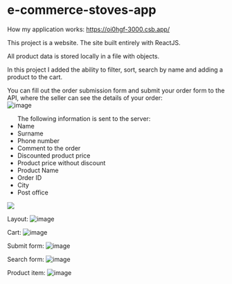 # e-commerce-stoves-app

How my application works: https://oi0hgf-3000.csb.app/

This project is a website. The site built entirely with ReactJS.

All product data is stored locally in a file with objects.

In this project I added the ability to filter, sort, search by name and adding a product to the cart.

You can fill out the order submission form and submit your order form to the API, where the seller can see the details of your order:</br>
![image](https://user-images.githubusercontent.com/53310985/226144556-d03c5135-148e-4466-9081-730fcb0fa612.png)</br>
<ul>The following information is sent to the server:
  <li>Name</li>
  <li>Surname</li>
  <li>Phone number</li>
  <li>Comment to the order</li>
  <li>Discounted product price</li>
  <li>Product price without discount</li>
  <li>Product Name</li>
  <li>Order ID</li>
  <li>City</li>
  <li>Post office</li>
</ul>
<img src = 'https://user-images.githubusercontent.com/53310985/226145088-21cd2198-1ca0-4abe-9669-80f285fda4dd.png'/>

Layout:
![image](https://user-images.githubusercontent.com/53310985/226171945-a197b412-db39-4aaa-b4c9-908ad4835b28.png)

Cart:
![image](https://user-images.githubusercontent.com/53310985/226172141-959bee4d-3cd9-49e2-8e22-cb9fb1d17263.png)

Submit form:
![image](https://user-images.githubusercontent.com/53310985/226172200-ecc775c6-889d-4a4d-b7ac-1cd247950634.png)


Search form:
![image](https://user-images.githubusercontent.com/53310985/226172289-11c0f28a-6a8d-4f22-9d25-f3575302d48b.png)

Product item:
![image](https://user-images.githubusercontent.com/53310985/226172705-daae3461-bded-449c-af3e-3fe700b7e9dc.png)







